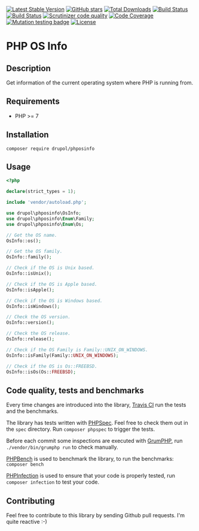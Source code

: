 [![Latest Stable Version](https://img.shields.io/packagist/v/drupol/phposinfo.svg?style=flat-square)](https://packagist.org/packages/drupol/phposinfo)
 [![GitHub stars](https://img.shields.io/github/stars/drupol/phposinfo.svg?style=flat-square)](https://packagist.org/packages/drupol/phposinfo)
 [![Total Downloads](https://img.shields.io/packagist/dt/drupol/phposinfo.svg?style=flat-square)](https://packagist.org/packages/drupol/phposinfo)
 [![Build Status](https://img.shields.io/travis/drupol/phposinfo/master.svg?style=flat-square)](https://travis-ci.org/drupol/phposinfo)
 [![Build Status](https://img.shields.io/appveyor/ci/drupol/phposinfo.svg?style=flat-square)](https://ci.appveyor.com/project/drupol/phposinfo)
 [![Scrutinizer code quality](https://img.shields.io/scrutinizer/quality/g/drupol/phposinfo/master.svg?style=flat-square)](https://scrutinizer-ci.com/g/drupol/phposinfo/?branch=master)
 [![Code Coverage](https://img.shields.io/scrutinizer/coverage/g/drupol/phposinfo/master.svg?style=flat-square)](https://scrutinizer-ci.com/g/drupol/phposinfo/?branch=master)
 [![Mutation testing badge](https://badge.stryker-mutator.io/github.com/drupol/phposinfo/master)](https://stryker-mutator.github.io)
 [![License](https://img.shields.io/packagist/l/drupol/phposinfo.svg?style=flat-square)](https://packagist.org/packages/drupol/phposinfo)

# PHP OS Info

## Description

Get information of the current operating system where PHP is running from.

## Requirements

* PHP >= 7

## Installation

```composer require drupol/phposinfo```

## Usage

```php
<?php

declare(strict_types = 1);

include 'vendor/autoload.php';

use drupol\phposinfo\OsInfo;
use drupol\phposinfo\Enum\Family;
use drupol\phposinfo\Enum\Os;

// Get the OS name.
OsInfo::os();

// Get the OS family.
OsInfo::family();

// Check if the OS is Unix based.
OsInfo::isUnix();

// Check if the OS is Apple based.
OsInfo::isApple();

// Check if the OS is Windows based.
OsInfo::isWindows();

// Check the OS version.
OsInfo::version();

// Check the OS release.
OsInfo::release();

// Check if the OS Family is Family::UNIX_ON_WINDOWS.
OsInfo::isFamily(Family::UNIX_ON_WINDOWS);

// Check if the OS is Os::FREEBSD.
OsInfo::isOs(Os::FREEBSD);
```

## Code quality, tests and benchmarks

Every time changes are introduced into the library, [Travis CI](https://travis-ci.org/drupol/phposinfo/builds) run the tests and the benchmarks.

The library has tests written with [PHPSpec](http://www.phpspec.net/).
Feel free to check them out in the `spec` directory. Run `composer phpspec` to trigger the tests.

Before each commit some inspections are executed with [GrumPHP](https://github.com/phpro/grumphp), run `./vendor/bin/grumphp run` to check manually.

[PHPBench](https://github.com/phpbench/phpbench) is used to benchmark the library, to run the benchmarks: `composer bench`

[PHPInfection](https://github.com/infection/infection) is used to ensure that your code is properly tested, run `composer infection` to test your code.

## Contributing

Feel free to contribute to this library by sending Github pull requests. I'm quite reactive :-)
